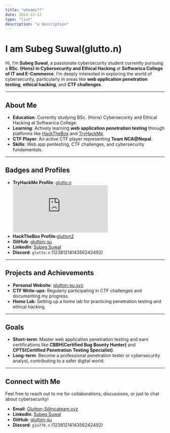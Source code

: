 ```yaml
---
title: "whoami??"
date: 2024-12-12
type: "list"
description: "a description"
---
```




# I am Subeg Suwal(glutto.n)

Hi, I’m **Subeg Suwal**, a passionate cybersecurity student currently pursuing a **BSc. (Hons) in Cybersecurity and Ethical Hacking** at **Softwarica College of IT and E-Commerce**. I’m deeply interested in exploring the world of cybersecurity, particularly in areas like **web application penetration testing**, **ethical hacking**, and **CTF challenges**.

---

## **About Me**

- **Education**: Currently studying BSc. (Hons) Cybersecurity and Ethical Hacking at Softwarica College.
- **Learning**: Actively learning **web application penetration testing** through platforms like [HackTheBox](https://www.hackthebox.com/) and [TryHackMe](https://tryhackme.com/).
- **CTF Player**: An active CTF player representing **Team NCA@Nepal**.
- **Skills**: Web app pentesting, CTF challenges, and cybersecurity fundamentals.

---

## **Badges and Profiles**

- **TryHackMe Profile**: [glutto.n](https://tryhackme.com/r/p/glutto.n)  
  <iframe src="https://tryhackme.com/api/v2/badges/public-profile?userPublicId=3691344" style='border:none;'></iframe>
- **HackTheBox Profile**:[glutton2](https://app.hackthebox.com/profile/2159654)
- **GitHub**: [glutton-su](https://github.com/glutton-su)
- **LinkedIn**: [Subeg Suwal](https://www.linkedin.com/in/subeg-suwal-252747312/)
- **Discord**: `glutto.n` (1238121414356242492)

---

## **Projects and Achievements**

- **Personal Website**: [glutton-su.xyz](https://glutton-su.xyz/)
- **CTF Write-ups**: Regularly participating in CTF challenges and documenting my progress.
- **Home Lab**: Setting up a home lab for practicing penetration testing and ethical hacking.

---

## **Goals**

- **Short-term**: Master web application penetration testing and earn certifications like **CBBH(Certified Bug Bounty Hunter)** and **CPTS(Certified Penetration Testing Specialist)**.
- **Long-term**: Become a professional penetration tester or cybersecurity analyst, contributing to a safer digital world.

---

## **Connect with Me**

Feel free to reach out to me for collaborations, discussions, or just to chat about cybersecurity!

- **Email**: Glutton-S@ncateam.xyz
- **LinkedIn**: [Subeg Suwal](https://www.linkedin.com/in/subeg-suwal-252747312/)
- **GitHub**: [glutton-su](https://github.com/glutton-su)
- **Discord**: `g1u770.n` (1238121414356242492)
